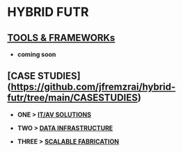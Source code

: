 # HYBRID FUTR 

## [TOOLS & FRAMEWORKs](https://github.com/jfremzrai/hybrid-futr/tree/main/TOOLS&FRAMEWORKS)

- **coming soon**


## [CASE STUDIES] (https://github.com/jfremzrai/hybrid-futr/tree/main/CASESTUDIES)

- **ONE >
 [**IT/AV SOLUTIONS**](https://github.com/jfremzrai/hybrid-futr/tree/main/PROOFS/ONE)**

- **TWO >
 [**DATA INFRASTRUCTURE**](https://github.com/jfremzrai/hybrid-futr/tree/main/PROOFS/TWO)**

- **THREE >
 [**SCALABLE FABRICATION**](https://github.com/jfremzrai/hybrid-futr/tree/main/PROOFS/THREE)**
